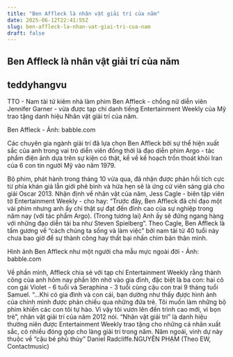 ```yaml
---
title: "Ben Affleck là nhân vật giải trí của năm"
date: 2025-06-12T22:41:55Z
slug: ben-affleck-la-nhan-vat-giai-tri-cua-nam
draft: false
---
```


## Ben Affleck là nhân vật giải trí của năm

## teddyhangvu

TTO - Nam tài tử kiêm nhà làm phim Ben Affleck - chồng nữ diễn viên Jennifer Garner - vừa được tạp chí danh tiếng Entertainment Weekly của Mỹ trao tặng danh hiệu Nhân vật giải trí của năm.
 

Ben Affleck - Ảnh: babble.com
 
Các chuyên gia ngành giải trí đã lựa chọn Ben Affleck bởi sự thể hiện xuất sắc của anh trong vai trò diễn viên đồng thời là đạo diễn phim Argo - tác phẩm điện ảnh dựa trên sự kiện có thật, kể về kế hoạch trốn thoát khỏi Iran của 6 con tin người Mỹ vào năm 1979.
 
Bộ phim, phát hành trong tháng 10 vừa qua, đã nhận được phản hồi tích cực từ phía khán giả lẫn giới phê bình và hứa hẹn sẽ là ứng cử viên sáng giá cho giải Oscar 2013.
Nhận định về nhân vật của năm, Jess Cagle - biên tập viên tờ Entertainment Weekly - cho hay: “Trước đây, Ben Affleck đã chỉ đạo một vài phim nhưng anh ấy chỉ thật sự đạt đến đỉnh cao của sự nghiệp trong năm nay (với tác phẩm Argo). (Trong tương lai) Anh ấy sẽ đứng ngang hàng với những đạo diễn tài ba như Steven Spielberg”.
Theo Cagle, Ben Affleck là tấm gương về “cách chúng ta sống và làm việc” bởi nam tài tử 40 tuổi này chưa bao giờ để sự thành công hay thất bại nhấn chìm bản thân mình.
 

Hình ảnh Ben Affleck như một người cha mẫu mực ngoài đời - Ảnh: babble.com
 
Về phần mình, Affleck chia sẻ với tạp chí Entertainment Weekly rằng thành công của anh hôm nay phần lớn nhờ vào gia đình, đặc biệt là ba con: hai cô con gái Violet - 6 tuổi và Seraphina - 3 tuổi cùng cậu con trai 9 tháng tuổi Samuel.
“…Khi có gia đình và con cái, bạn dường như thấy được hình ảnh của chính mình được phản chiếu qua những đứa trẻ. Tôi muốn làm những bộ phim khiến các con tôi tự hào. Vì vậy tôi vươn lên đến trình cao mới, vì bọn trẻ”, nhân vật giải trí của năm 2012 nói.
“Nhân vật giải trí” là danh hiệu thường niên được Entertainment Weekly trao tặng cho những cá nhân xuất sắc, có nhiều đóng góp cho làng giải trí trong năm. Năm ngoái, vinh dự này thuộc về “cậu bé phù thủy” Daniel Radcliffe.NGUYÊN PHẠM (Theo EW, Contactmusic)